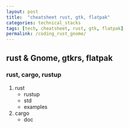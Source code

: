 ```yaml
---
layout: post
title:  "cheatsheet rust, gtk, flatpak"
categories: technical_stacks
tags: [tech, cheatsheet, rust, gtk, flatpak]
permalink: /coding_rust_gnome/
---
```

## rust & Gnome, gtkrs, flatpak
### rust, cargo, rustup
1. rust
   - rustup
   - std
   - examples
1. cargo
   - doc
